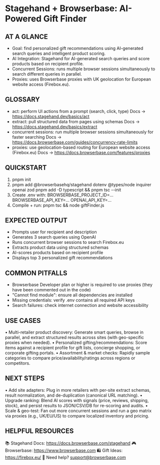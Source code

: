 # Stagehand + Browserbase: AI-Powered Gift Finder

## AT A GLANCE
- Goal: find personalized gift recommendations using AI-generated search queries and intelligent product scoring.
- AI Integration: Stagehand for AI-generated search queries and score products based on recipient profile.
- Concurrent Sessions: runs multiple browser sessions simultaneously to search different queries in parallel.
- Proxies: uses Browserbase proxies with UK geolocation for European website access (Firebox.eu).

## GLOSSARY
- act: perform UI actions from a prompt (search, click, type)
  Docs → https://docs.stagehand.dev/basics/act
- extract: pull structured data from pages using schemas
  Docs → https://docs.stagehand.dev/basics/extract
- concurrent sessions: run multiple browser sessions simultaneously for faster searching
  Docs → https://docs.browserbase.com/guides/concurrency-rate-limits
- proxies: use geolocation-based routing for European website access (Firebox.eu)
  Docs → https://docs.browserbase.com/features/proxies

## QUICKSTART
 1) pnpm init
 2) pnpm add @browserbasehq/stagehand dotenv @types/node inquirer openai zod
    pnpm add -D typescript && pnpm tsc --init
 3) Create .env with:
      BROWSERBASE_PROJECT_ID=...
      BROWSERBASE_API_KEY=...
      OPENAI_API_KEY=...
 4) Compile + run:
      pnpm tsc && node giftFinder.js

## EXPECTED OUTPUT
- Prompts user for recipient and description
- Generates 3 search queries using OpenAI
- Runs concurrent browser sessions to search Firebox.eu
- Extracts product data using structured schemas
- AI-scores products based on recipient profile
- Displays top 3 personalized gift recommendations

## COMMON PITFALLS
- Browserbase Developer plan or higher is required to use proxies (they have been commented out in the code)
- "Cannot find module": ensure all dependencies are installed
- Missing credentials: verify .env contains all required API keys
- Search failures: check internet connection and website accessibility

## USE CASES
• Multi-retailer product discovery: Generate smart queries, browse in parallel, and extract structured results across sites (with geo-specific proxies when needed).
• Personalized gifting/recommendations: Score items against a recipient profile for gift lists, concierge shopping, or corporate gifting portals.
• Assortment & market checks: Rapidly sample categories to compare price/availability/ratings across regions or competitors.

## NEXT STEPS
• Add site adapters: Plug in more retailers with per-site extract schemas, result normalization, and de-duplication (canonical URL matching).
• Upgrade ranking: Blend AI scores with signals (price, reviews, shipping, stock), and persist results to JSON/CSV/DB for re-scoring and audits.
• Scale & geo-test: Fan out more concurrent sessions and run a geo matrix via proxies (e.g., UK/EU/US) to compare localized inventory and pricing.

## HELPFUL RESOURCES
📚 Stagehand Docs:     https://docs.browserbase.com/stagehand
🎮 Browserbase:        https://www.browserbase.com
🛍️ Gift Ideas:         https://firebox.eu/
📧 Need help?          support@browserbase.com

